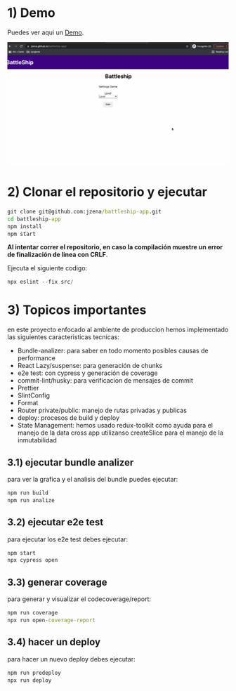 # 1) Demo

Puedes ver aqui un [Demo](https://jzena.github.io/battleship-app/).

![sample](public/assets/battleship-demo.gif)

# 2) Clonar el repositorio y ejecutar

```cmd
git clone git@github.com:jzena/battleship-app.git
cd battleship-app
npm install
npm start
```

**Al intentar correr el repositorio, en caso la compilación muestre un error de
finalización de linea con CRLF**.

Ejecuta el siguiente codigo:

```powershell
npx eslint --fix src/
```

# 3) Topicos importantes

en este proyecto enfocado al ambiente de produccion hemos implementado las
siguientes caracteristicas tecnicas:

- Bundle-analizer: para saber en todo momento posibles causas de performance
- React Lazy/suspense: para generación de chunks
- e2e test: con cypress y generación de coverage
- commit-lint/husky: para verificacion de mensajes de commit
- Prettier
- SlintConfig
- Format
- Router private/public: manejo de rutas privadas y publicas
- deploy: procesos de build y deploy
- State Management: hemos usado redux-toolkit como ayuda para el manejo de la
  data cross app utilizanso createSlice para el manejo de la inmutabilidad

## 3.1) ejecutar bundle analizer

para ver la grafica y el analisis del bundle puedes ejecutar:

```cmd
npm run build
npm run analize
```

## 3.2) ejecutar e2e test

para ejecutar los e2e test debes ejecutar:

```cmd
npm start
npx cypress open
```

## 3.3) generar coverage

para generar y visualizar el codecoverage/report:

```cmd
npm run coverage
npx run open-coverage-report
```

## 3.4) hacer un deploy

para hacer un nuevo deploy debes ejecutar:

```cmd
npm run predeploy
npx run deploy
```
